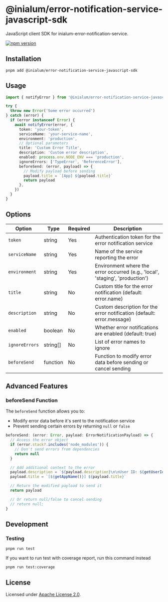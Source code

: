 # @inialum/error-notification-service-javascript-sdk

JavaScript client SDK for inialum-error-notification-service.

[![npm version](https://img.shields.io/npm/v/%40inialum%2Ferror-notification-service-javascript-sdk?style=flat&label=npm%20version&color=36B011&cacheSeconds=3600)](https://www.npmjs.com/package/@inialum/error-notification-service-javascript-sdk)

## Installation

```shell
pnpm add @inialum/error-notification-service-javascript-sdk
```

## Usage

```ts
import { notifyError } from '@inialum/error-notification-service-javascript-sdk'

try {
  throw new Error('Some error occurred')
} catch (error) {
  if (error instanceof Error) {
    await notifyError(error, {
      token: 'your-token',
      serviceName: 'your-service-name',
      environment: 'production',
      // Optional parameters
      title: 'Custom Error Title',
      description: 'Custom error description',
      enabled: process.env.NODE_ENV === 'production',
      ignoreErrors: ['TypeError', 'ReferenceError'],
      beforeSend: (error, payload) => {
        // Modify payload before sending
        payload.title = `[App] ${payload.title}`
        return payload
      },
    })
  }
}
```

## Options

| Option         | Type     | Required | Description                                                                   |
| -------------- | -------- | -------- | ----------------------------------------------------------------------------- |
| `token`        | string   | Yes      | Authentication token for the error notification service                       |
| `serviceName`  | string   | Yes      | Name of the service reporting the error                                       |
| `environment`  | string   | Yes      | Environment where the error occurred (e.g., 'local', 'staging', 'production') |
| `title`        | string   | No       | Custom title for the error notification (default: error.name)              |
| `description`  | string   | No       | Custom description for the error notification (default: error.message)     |
| `enabled`      | boolean  | No       | Whether error notifications are enabled (default: true)                       |
| `ignoreErrors` | string[] | No       | List of error names to ignore                                                 |
| `beforeSend`   | function | No       | Function to modify error data before sending or cancel sending                |

## Advanced Features

### beforeSend Function

The `beforeSend` function allows you to:

- Modify error data before it's sent to the notification service
- Prevent sending certain errors by returning `null` or `false`

```ts
beforeSend: (error: Error, payload: ErrorNotificationPayload) => {
  // Access the error object
  if (error.stack?.includes('node_modules')) {
    // Don't send errors from dependencies
    return null
  }

  // Add additional context to the error
  payload.description = `${payload.description}\n\nUser ID: ${getUserId()}`
  payload.title = `[${getAppName()}] ${payload.title}`

  // Return the modified payload to send it
  return payload

  // Or return null/false to cancel sending
  // return null;
}
```

## Development

### Testing

```shell
pnpm run test
```

If you want to run test with coverage report, run this command instead

```shell
pnpm run test:coverage
```

## License

Licensed under [Apache License 2.0](LICENSE).
